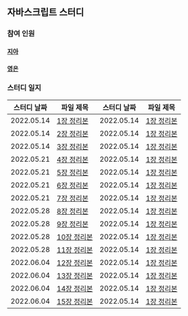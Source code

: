 ## 자바스크립트 스터디
### 참여 인원
#### [지아](https://github.com/yujiah-github)
#### [영은](https://github.com/yeun38)

### 스터디 일지
|스터디 날짜|파일 제목|스터디 날짜|파일 제목|
|-------|-------|-------|-------|
|2022.05.14|[1장 정리본](https://github.com/yujiah-github/JavascriptStudy/blob/main/%EC%A7%80%EC%95%84/Chapter1.md)|2022.05.14|[1장 정리본](https://github.com/yujiah-github/JavascriptStudy/blob/main/%EC%A7%80%EC%95%84/Chapter1.md)|
|2022.05.14|[2장 정리본](https://github.com/yujiah-github/JavascriptStudy/blob/main/%EC%A7%80%EC%95%84/Chapter2.md)|2022.05.14|[1장 정리본](https://github.com/yujiah-github/JavascriptStudy/blob/main/%EC%A7%80%EC%95%84/Chapter1.md)|
|2022.05.14|[3장 정리본](https://github.com/yujiah-github/JavascriptStudy/blob/main/%EC%A7%80%EC%95%84/Chapter3.md)|2022.05.14|[1장 정리본](https://github.com/yujiah-github/JavascriptStudy/blob/main/%EC%A7%80%EC%95%84/Chapter1.md)|
|2022.05.21|[4장 정리본](https://github.com/yujiah-github/JavascriptStudy/blob/main/%EC%A7%80%EC%95%84/chapter4.md)|2022.05.14|[1장 정리본](https://github.com/yujiah-github/JavascriptStudy/blob/main/%EC%A7%80%EC%95%84/Chapter1.md)|
|2022.05.21|[5장 정리본](https://github.com/yujiah-github/JavascriptStudy/blob/main/%EC%A7%80%EC%95%84/Chapter5.md)|2022.05.14|[1장 정리본](https://github.com/yujiah-github/JavascriptStudy/blob/main/%EC%A7%80%EC%95%84/Chapter1.md)|
|2022.05.21|[6장 정리본](https://github.com/yujiah-github/JavascriptStudy/blob/main/%EC%A7%80%EC%95%84/Chapter6.md)|2022.05.14|[1장 정리본](https://github.com/yujiah-github/JavascriptStudy/blob/main/%EC%A7%80%EC%95%84/Chapter1.md)|
|2022.05.21|[7장 정리본](https://github.com/yujiah-github/JavascriptStudy/blob/main/%EC%A7%80%EC%95%84/Chapter7.md)|2022.05.14|[1장 정리본](https://github.com/yujiah-github/JavascriptStudy/blob/main/%EC%A7%80%EC%95%84/Chapter1.md)|
|2022.05.28|[8장 정리본](https://github.com/yujiah-github/JavascriptStudy/blob/main/%EC%A7%80%EC%95%84/Chapter8.md)|2022.05.14|[1장 정리본](https://github.com/yujiah-github/JavascriptStudy/blob/main/%EC%A7%80%EC%95%84/Chapter1.md)|
|2022.05.28|[9장 정리본](https://github.com/yujiah-github/JavascriptStudy/blob/main/%EC%A7%80%EC%95%84/Chapter9.md)|2022.05.14|[1장 정리본](https://github.com/yujiah-github/JavascriptStudy/blob/main/%EC%A7%80%EC%95%84/Chapter1.md)|
|2022.05.28|[10장 정리본](https://github.com/yujiah-github/JavascriptStudy/blob/main/%EC%A7%80%EC%95%84/Chapter10.md)|2022.05.14|[1장 정리본](https://github.com/yujiah-github/JavascriptStudy/blob/main/%EC%A7%80%EC%95%84/Chapter1.md)|
|2022.05.28|[11장 정리본](https://github.com/yujiah-github/JavascriptStudy/blob/main/%EC%A7%80%EC%95%84/Chapter11.md)|2022.05.14|[1장 정리본](https://github.com/yujiah-github/JavascriptStudy/blob/main/%EC%A7%80%EC%95%84/Chapter1.md)|
|2022.06.04|[12장 정리본](https://github.com/yujiah-github/JavascriptStudy/blob/main/%EC%A7%80%EC%95%84/Chapter12.md)|2022.05.14|[1장 정리본](https://github.com/yujiah-github/JavascriptStudy/blob/main/%EC%A7%80%EC%95%84/Chapter1.md)|
|2022.06.04|[13장 정리본](https://github.com/yujiah-github/JavascriptStudy/blob/main/%EC%A7%80%EC%95%84/Chapter13.md)|2022.05.14|[1장 정리본](https://github.com/yujiah-github/JavascriptStudy/blob/main/%EC%A7%80%EC%95%84/Chapter1.md)|
|2022.06.04|[14장 정리본](https://github.com/yujiah-github/JavascriptStudy/blob/main/%EC%A7%80%EC%95%84/Chapter14.md)|2022.05.14|[1장 정리본](https://github.com/yujiah-github/JavascriptStudy/blob/main/%EC%A7%80%EC%95%84/Chapter1.md)|
|2022.06.04|[15장 정리본](https://github.com/yujiah-github/JavascriptStudy/blob/main/%EC%A7%80%EC%95%84/Chapter15.md)|2022.05.14|[1장 정리본](https://github.com/yujiah-github/JavascriptStudy/blob/main/%EC%A7%80%EC%95%84/Chapter1.md)|
